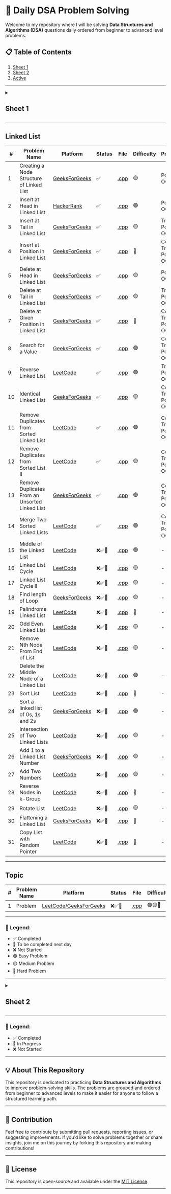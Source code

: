 # 🚀 Daily DSA Problem Solving

Welcome to my repository where I will be solving **Data Structures and Algorithms (DSA)** questions daily ordered from beginner to advanced level problems.

## 📋 Table of Contents

1. [Sheet 1](#sheet-1)
2. [Sheet 2](#sheet-2)
3. [Active](#linked-list)

---

<details id="sheet-1">
  <summary><h2>Sheet 1</h2></summary>

## 📋 Table of Contents

1. [Basic Maths](#basic-maths)
2. [Recursion](#recursion)
3. [Two Pointers](#two-pointers)
4. [Sorting](#sorting)
5. [Algorithms and Techniques](#algorithms-and-techniques)
6. [Hashing](#hashing)
7. [Binary Search](#binary-search)
8. [Arrays](#arrays)
9. [Strings](#strings)

## Basic Maths

| **#** | **Problem Name**                      | **Platform**                                                                                                                                            | **Status** | **File**                                                        | **Difficulty** | **Prerequisites**                                                                        |
| ----- | ------------------------------------- | ------------------------------------------------------------------------------------------------------------------------------------------------------- | ---------- | --------------------------------------------------------------- | -------------- | ---------------------------------------------------------------------------------------- |
| 1     | Number of factors                     | [GeeksForGeeks](https://www.geeksforgeeks.org/problems/number-of-factors1435/1?itm_source=geeksforgeeks&itm_medium=article&itm_campaign=practice_card)  | ✅         | [.cpp](./day-36/_119_numbers_of_factors.cpp)                    | 🟢             | Loops, Divisors, Square roots                                                            |
| 2     | Perfect Number                        | [LeetCode](https://leetcode.com/problems/perfect-number/)                                                                                               | ✅         | [.cpp](./day-36/_120_perfect_number.cpp)                        | 🟢             | Divisors, Sum of factors, Loops                                                          |
| 3     | Three Divisors                        | [LeetCode](https://leetcode.com/problems/three-divisors/description/)                                                                                   | ✅         | [.cpp](./day-36/_121_three_divisors.cpp)                        | 🟢             | Prime numbers, Perfect squares, Divisors                                                 |
| 4     | Four Divisors                         | [LeetCode](https://leetcode.com/problems/four-divisors/description/)                                                                                    | ✅         | [.cpp](./day-36/_122_four_divisors.cpp)                         | 🟡             | Divisors, Efficient looping techniques, Sum of numbers                                   |
| 5     | Armstrong Number                      | [GeeksForGeeks](https://www.geeksforgeeks.org/problems/armstrong-numbers2727/1)                                                                         | ✅         | [.cpp](./day-36/_123_armstrong_number.cpp)                      | 🟢             | Number manipulation, Digit extraction, Loops                                             |
| 6     | Palindrome Number                     | [LeetCode](https://leetcode.com/problems/palindrome-number/description/)                                                                                | ✅         | [.cpp](./day-37/_124_palindrome_number.cpp)                     | 🟢             | Loops, Conditionals, Integer Operations (% And /), Overflow Handling                     |
| 7     | Valid Palindrome                      | [LeetCode](https://leetcode.com/problems/valid-palindrome/description/)                                                                                 | ✅         | [.cpp](./day-37/_125_valid_palindrome.cpp)                      | 🟢             | String Manipulation, Two-Pointer Technique, Isalnum, Tolower                             |
| 8     | Prime Number                          | [GeeksForGeeks](https://www.geeksforgeeks.org/problems/prime-number2314/1?itm_source=geeksforgeeks&itm_medium=article&itm_campaign=practice_card)       | ✅         | [.cpp](./day-37/_126_prime_number.cpp)                          | 🟢             | Mathematics, Prime Number Logic, Square Root Optimization                                |
| 9     | Count Primes                          | [LeetCode](https://leetcode.com/problems/count-primes/description/)                                                                                     | ✅         | [.cpp](./day-37/_127_count_primes.cpp)                          | 🟡             | Sieve Of Eratosthenes, Boolean Arrays, Loops                                             |
| 10    | Count Digits                          | [GeeksForGeeks](https://www.geeksforgeeks.org/problems/count-digits5716/0)                                                                              | ✅         | [.cpp](./day-37/_128_count_digits.cpp)                          | 🟢             | Modulo, Digit Extraction, Loops                                                          |
| 11    | Count the Digits That Divide a Number | [LeetCode](https://leetcode.com/problems/count-the-digits-that-divide-a-number/description/)                                                            | ✅         | [.cpp](./day-37/_129_count_the_digits_that_divide_a_number.cpp) | 🟢             | Modulo, Digit Extraction, Loops                                                          |
| 12    | GCD of two number                     | [GeeksForGeeks](https://www.geeksforgeeks.org/problems/gcd-of-two-numbers3459/1?itm_source=geeksforgeeks&itm_medium=article&itm_campaign=practice_card) | ✅         | [.cpp](./day-38/_131_gcd_of_two_numbers.cpp)                    | 🟢             | Euclidean Algorithm, Basic Math (division and modulus), Iterative Loops                  |
| 13    | LCM and GCD                           | [GeeksForGeeks](https://www.geeksforgeeks.org/problems/lcm-and-gcd4516/1?itm_source=geeksforgeeks&itm_medium=article&itm_campaign=practice_card)        | ✅         | [.cpp](./day-38/_130_lcm_and_gcd.cpp)                           | 🟢             | Euclidean Algorithm, Relation Between LCM and GCD, Basic Math (multiplication, division) |
| 14    | Find Greatest Common Divisor of Array | [LeetCode](https://leetcode.com/problems/find-greatest-common-divisor-of-array/description/)                                                            | ✅         | [.cpp](./day-38/_132_find_greatest_common_divisor_of_array.cpp) | 🟢             | Array Traversal, Euclidean Algorithm, Basic Math (min, max, division, modulus)           |
| 15    | Reverse Integer                       | [LeetCode](https://leetcode.com/problems/reverse-integer/)                                                                                              | ✅         | [.cpp](./day-38/_133_reverse_integer.cpp)                       | 🟡             | Modulus for Digit Extraction, Handling Integer Overflow, Iterative Loops                 |

---

## Recursion

| **#** | **Problem Name**                   | **Platform**                                                                                                                                                                                                                  | **Status** | **File**                                                   | **Difficulty** | **Prerequisites**                                      |
| ----- | ---------------------------------- | ----------------------------------------------------------------------------------------------------------------------------------------------------------------------------------------------------------------------------- | ---------- | ---------------------------------------------------------- | -------------- | ------------------------------------------------------ |
| 1     | Print 1 To N Without Loop          | [GeeksForGeeks](https://www.geeksforgeeks.org/problems/print-1-to-n-without-using-loops-1587115620/1)                                                                                                                         | ✅         | [.cpp](./day-39/_134_print_1_to_n.cpp)                     | 🟢             | Recursion                                              |
| 2     | Print N to 1 without loop          | [GeeksForGeeks](https://www.geeksforgeeks.org/problems/print-n-to-1-without-loop/1?utm_source=youtube&utm_medium=collab_striver_ytdescription&utm_campaign=print-n-to-1-without-loop)                                         | ✅         | [.cpp](./day-39/_135_print_n_to_1.cpp)                     | 🟢             | Recursion                                              |
| 3     | Print GFG n times                  | [GeeksForGeeks](https://www.geeksforgeeks.org/problems/print-gfg-n-times/1?utm_source=youtube&utm_medium=collab_striver_ytdescription&utm_campaign=print-gfg-n-times)                                                         | ✅         | [.cpp](./day-39/_136_print_gfg_n_times.cpp)                | 🟢             | Recursion                                              |
| 4     | Sum of first n terms               | [GeeksForGeeks](https://www.geeksforgeeks.org/problems/sum-of-first-n-terms5843/1)                                                                                                                                            | ✅         | [.cpp](./day-39/_137_sum_of_first_n_terms.cpp)             | 🟢             | Recursion, Arithmetic operations (like exponentiation) |
| 5     | Factorials Less than or Equal to n | [GeeksForGeeks](https://www.geeksforgeeks.org/problems/find-all-factorial-numbers-less-than-or-equal-to-n3548/0?problemType=functional&difficulty%255B%255D=-1&page=1&query=problemTypefunctionaldifficulty%255B%255D-1page1) | ✅         | [.cpp](./day-39/_138_factorials_less_than_or_equal_to.cpp) | 🟢             | Recursion, Factorial calculations                      |
| 6     | Reverse an Array                   | [GeeksForGeeks](https://www.geeksforgeeks.org/problems/reverse-an-array/0)                                                                                                                                                    | ✅         | [.cpp](./day-39/_139_reverse_an_array.cpp)                 | 🟢             | Recursion, Arrays                                      |
| 7     | Fibonacci Number                   | [LeetCode](https://leetcode.com/problems/fibonacci-number/description/)                                                                                                                                                       | ✅         | [.cpp](./day-39/_140_fibonacci_number.cpp)                 | 🟢             | Recursion, Understanding of Fibonacci sequence         |

---

## Two Pointers

| **#** | **Problem Name**          | **Platform**                                                                     | **Status** | **File**                                            | **Difficulty** | **Prerequisites**                               |
| ----- | ------------------------- | -------------------------------------------------------------------------------- | ---------- | --------------------------------------------------- | -------------- | ----------------------------------------------- |
| 1     | Reverse String            | [LeetCode](https://leetcode.com/problems/reverse-string/description/)            | ✅         | [.cpp](./day-07/_31_reverse_string.cpp)             | 🟢             | Two Pointers, In-Place Modification             |
| 2     | Move Zeroes               | [LeetCode](https://leetcode.com/problems/move-zeroes/description/)               | ✅         | [.cpp](./day-26/_85_move_all_zeros_to_end.cpp)      | 🟢             | Two Pointers, In-Place Modification             |
| 3     | Valid Palindrome II       | [LeetCode](https://leetcode.com/problems/valid-palindrome-ii/description/)       | ✅         | [.cpp](./day-39/_141_valid_palindrome_ii.cpp)       | 🟢             | Two Pointers, In-Place Modification             |
| 4     | Container With Most Water | [LeetCode](https://leetcode.com/problems/container-with-most-water/description/) | ✅         | [.cpp](./day-40/_142_container_with_most_water.cpp) | 🟡             | Arrays, Two-pointer technique, Greedy algorithm |
| 5     | Sort Colors               | [LeetCode](https://leetcode.com/problems/sort-colors/submissions/)               | ✅         | [.cpp](./day-28/_94_sort_0_1_2.cpp)                 | 🟡             | Two Pointers, In-Place Modification             |
| 6     | Trapping Rain Water       | [LeetCode](https://leetcode.com/problems/trapping-rain-water/description/)       | ✅         | [.cpp](./day-40/_143_trapping_rain_water.cpp)       | 🔴             | Arrays, Two-pointer technique, Greedy algorithm |

---

## Sorting

| **#** | **Problem Name**         | **Platform**                                                             | **Status** | **File**                                           | **Difficulty** | **Prerequisites**                                     |
| ----- | ------------------------ | ------------------------------------------------------------------------ | ---------- | -------------------------------------------------- | -------------- | ----------------------------------------------------- |
| 1     | Bubble Sort              | [GeeksForGeeks](https://www.geeksforgeeks.org/problems/bubble-sort/1)    | ✅         | [.cpp](./day-40/_144_bubble_sort.cpp)              | 🟢             | Arrays, Loops, Sorting basics                         |
| 2     | Insertion Sort           | [GeeksForGeeks](https://www.geeksforgeeks.org/problems/insertion-sort/1) | ✅         | [.cpp](./day-40/_145_insertion_sort.cpp)           | 🟢             | Arrays, Loops, Sorting basics                         |
| 3     | Merge Sort               | [GeeksForGeeks](https://www.geeksforgeeks.org/problems/merge-sort/1)     | ✅         | [.cpp](./day-40/_146_merge_sort.cpp)               | 🟡             | Arrays, Recursion, Divide and Conquer                 |
| 4     | Quick Sort               | [GeeksForGeeks](https://www.geeksforgeeks.org/problems/quick-sort/1)     | ✅         | [.cpp](./day-40/_147_quick_sort.cpp)               | 🔴             | Arrays, Recursion, Divide and Conquer, Sorting basics |
| 5     | Recursive Bubble Sort    | [GeeksForGeeks](https://www.geeksforgeeks.org/problems/bubble-sort/1)    | ✅         | [.cpp](././day-41/_148_recursive_bubble_sort.cpp)  | 🟢             | Arrays, Recursion, Swapping                           |
| 6     | Recursive Insertion Sort | [GeeksForGeeks](https://www.geeksforgeeks.org/problems/insertion-sort/1) | ✅         | [.cpp](./day-41/_149_recursive_insertion_sort.cpp) | 🟢             | Arrays, Recursion, Insertion                          |
| 7     | Selection Sort           | [GeeksForGeeks](https://www.geeksforgeeks.org/problems/selection-sort/1) | ✅         | [.cpp](./day-41/_150_selection_sort.cpp)           | 🟢             | Arrays, Recursion, Swapping                           |

---

## Algorithms and Techniques

| **#** | **Problem Name**                    | **Platform**                                                                                                         | **Status** | **File**                                                          | **Difficulty** | **Prerequisites**                                                     |
| ----- | ----------------------------------- | -------------------------------------------------------------------------------------------------------------------- | ---------- | ----------------------------------------------------------------- | -------------- | --------------------------------------------------------------------- |
| 1     | Prefix Sum                          | [GeeksForGeeks](https://www.geeksforgeeks.org/prefix-sum-array-implementation-applications-competitive-programming/) | ✅         | [.cpp](./algorithms-and-techniques/prefix_sum_array/)             | 🟢             | Arrays, Loops, Basic Mathematics (Addition, Subtraction)              |
| 2     | Fibonacci Sequence                  | [LeetCode](https://leetcode.com/problems/generate-fibonacci-sequence/description/)                                   | ✅         | [.cpp](./algorithms-and-techniques/fibonacci_sequence/)           | 🟢             | Recursion, Dynamic Programming, Basic Mathematics (Sequences)         |
| 3     | Boyer-Moore Voting Algorithm        | [TopCoder](https://www.topcoder.com/thrive/articles/boyer-moore-majority-vote-algorithm)                             | ✅         | [.cpp](./algorithms-and-techniques/boyer_moore_voting_algorithm/) | 🟢             | Arrays, Loops, Basic Counting Logic                                   |
| 4     | Euclidean Algorithm                 | [GeeksForGeeks](https://www.geeksforgeeks.org/euclidean-algorithms-basic-and-extended/)                              | ✅         | [.cpp](./algorithms-and-techniques/euclidean_algorithm/)          | 🟡             | Basic Mathematics (Division, Remainder), Recursion                    |
| 5     | Sieve of Eratosthenes               | [CP-Algorithms](https://cp-algorithms.com/algebra/sieve-of-eratosthenes.html)                                        | ❌         | [.cpp](./Library/03_Algorithms_and_Techniques)                    | 🟡             | Arrays, Loops, Basic Mathematics (Prime Numbers)                      |
| 6     | Binomial Coefficients               | [GeeksForGeeks](https://www.geeksforgeeks.org/binomial-coefficient-dp-9/)                                            | ❌         | [.cpp](./Library/03_Algorithms_and_Techniques)                    | 🟡             | Combinatorics, Dynamic Programming, Recursion                         |
| 7     | In-place Array Modification         | [GeeksForGeeks](https://www.geeksforgeeks.org/in-place-algorithm/)                                                   | ❌         | [.cpp](./Library/03_Algorithms_and_Techniques)                    | 🔴             | Arrays, Loops, Two-pointer Technique                                  |
| 8     | Sliding Window                      | [GeeksForGeeks](https://www.geeksforgeeks.org/window-sliding-technique/)                                             | ❌         | [.cpp](./Library/03_Algorithms_and_Techniques)                    | 🔴             | Arrays, Loops, Two-pointer Technique, Hash Maps (for some variations) |
| 9     | Floyd's Tortoise and Hare Algorithm | [DEV Community](https://dev.to/alisabaj/floyd-s-tortoise-and-hare-algorithm-finding-a-cycle-in-a-linked-list-39af)   | ❌         | [.cpp](./Library/03_Algorithms_and_Techniques)                    | 🔴             | Linked Lists, Two-pointer Technique, Cyclic Detection                 |
| 10    | Longest Common Subsequence (LCS)    | [GeeksForGeeks](https://www.geeksforgeeks.org/longest-common-subsequence-dp-4/)                                      | ❌         | [.cpp](./Library/03_Algorithms_and_Techniques)                    | 🔴             | Dynamic Programming, Strings, Recursion                               |

---

## Hashing

| **#** | **Problem Name**                               | **Platform**                                                                                                                                                        | **Status** | **File**                                                                 | **Difficulty** | **Prerequisites**                                               |
| ----- | ---------------------------------------------- | ------------------------------------------------------------------------------------------------------------------------------------------------------------------- | ---------- | ------------------------------------------------------------------------ | -------------- | --------------------------------------------------------------- |
| 1     | Find unique element                            | [GeeksForGeeks](https://www.geeksforgeeks.org/problems/find-unique-element2632/0)                                                                                   | ✅         | [.cpp](./day-42/_152_find_unique_element.cpp)                            | 🟢             | Hash maps, Frequency counting, Array traversal, Modulo operator |
| 2     | Sum of Unique Elements                         | [LeetCode](http://leetcode.com/problems/sum-of-unique-elements/description/)                                                                                        | ✅         | [.cpp](./day-42/_153_sum_of_unique_elements.cpp)                         | 🟢             | Hash maps, Frequency counting, Array traversal                  |
| 3     | Find the Frequency                             | [GeeksForGeeks](https://www.geeksforgeeks.org/problems/find-the-frequency/1)                                                                                        | ✅         | [.cpp](./day-42/_154_find_the_frequency.cpp)                             | 🟢             | Hash maps, Frequency counting, Array traversal                  |
| 4     | Frequencies in a Limited Array                 | [GeeksForGeeks](https://www.geeksforgeeks.org/problems/frequency-of-array-elements-1587115620/1)                                                                    | ✅         | [.cpp](./day-42/_155_frequencies_in_a_limited_array.cpp)                 | 🟢             | Hash maps, Frequency counting, Arrays, Index manipulation       |
| 5     | Check if array contains duplicates             | [GeeksForGeeks](https://www.geeksforgeeks.org/problems/check-if-array-contains-duplicates/1?itm_source=geeksforgeeks&itm_medium=article&itm_campaign=practice_card) | ✅         | [.cpp](./day-42/_156_check_if_array_contains_duplicated.cpp)             | 🟢             | Hash sets, Array traversal, Unordered data structures           |
| 6     | Find the Duplicate Number                      | [LeetCode](https://leetcode.com/problems/find-the-duplicate-number/description/)                                                                                    | ✅         | [.cpp](./day-42/_157_find_the_duplicate_number.cpp)                      | 🟡             | Hash maps, Frequency counting, Array traversal                  |
| 7     | First Unique Character in a String             | [LeetCode](https://leetcode.com/problems/first-unique-character-in-a-string/description/)                                                                           | ✅         | [.cpp](./day-42/_158_first_unique_character_in_a_string.cpp)             | 🟢             | Hash maps, String traversal, Frequency counting                 |
| 8     | Union of Arrays with Duplicates                | [GeeksForGeeks](https://www.geeksforgeeks.org/problems/union-of-two-arrays3538/1?itm_source=geeksforgeeks&itm_medium=article&itm_campaign=practice_card)            | ✅         | [.cpp](./day-42/_159_union_of_arrays_with_duplicates.cpp)                | 🟢             | Hash maps, Hash sets, Array traversal, Set operations           |
| 9     | Intersection of Two Arrays                     | [LeetCode](https://leetcode.com/problems/intersection-of-two-arrays/description/)                                                                                   | ✅         | [.cpp](./day-42/_160_intersection_of_two_arrays.cpp)                     | 🟢             | Hash sets, Array traversal, Set operations                      |
| 10    | Two Sum - Pair with Given Sum                  | [GeeksForGeeks](https://www.geeksforgeeks.org/problems/key-pair5616/1?itm_source=geeksforgeeks&itm_medium=article&itm_campaign=practice_cardk)                      | ✅         | [.cpp](./day-43/_161_two_sum.cpp)                                        | 🟢             | Hash Maps, Arrays, Loops, Complement                            |
| 11    | Majority Element                               | [LeetCode](https://leetcode.com/problems/majority-element/description/)                                                                                             | ✅         | [.cpp](./day-43/_162_majority_element_n_by_2.cpp)                        | 🟢             | Hash Maps, Arrays, Loops, Boyer-Moore Voting Algorithm          |
| 12    | K-diff Pairs in an Array                       | [LeetCode](https://leetcode.com/problems/k-diff-pairs-in-an-array/description/)                                                                                     | ✅         | [.cpp](./day-43/_163_k_diff_pairs_in_array.cpp)                          | 🟡             | Hash Maps, Arrays, Loops                                        |
| 13    | Missing Number                                 | [LeetCode](https://leetcode.com/problems/missing-number/description/)                                                                                               | ✅         | [.cpp](./day-43/_164_missing_number.cpp)                                 | 🟢             | Hash Maps, Arrays, Loops                                        |
| 14    | First Repeating Element                        | [GeeksForGeeks](https://www.geeksforgeeks.org/problems/first-repeating-element4018/1)                                                                               | ✅         | [.cpp](./day-43/_165_first_repeating_element.cpp)                        | 🟢             | Hash Maps, Arrays, Loops                                        |
| 15    | Valid Anagram                                  | [LeetCode](https://leetcode.com/problems/valid-anagram/description/)                                                                                                | ✅         | [.cpp](./day-43/_166_valid_anagram.cpp)                                  | 🟢             | Hash Maps, Strings, Loops                                       |
| 16    | Group Anagrams                                 | [LeetCode](https://leetcode.com/problems/group-anagrams/description/)                                                                                               | ✅         | [.cpp](./day-43/_167_group_anagrams.cpp)                                 | 🟡             | Hash Maps, Strings, Sorting, Loops                              |
| 17    | Longest Substring Without Repeating Characters | [LeetCode](https://leetcode.com/problems/longest-substring-without-repeating-characters/description/)                                                               | ✅         | [.cpp](./day-43/_168_longest_substring_without_repeating_characters.cpp) | 🟡             | Hash Maps, Strings, Sliding Window Technique, Loops             |

---

## Binary Search

| **#** | **Problem Name**                                        | **Platform**                                                                                                                                                                                                                           | **Status** | **File**                                                                          | **Difficulty** | **Prerequisites**                                        |
| ----- | ------------------------------------------------------- | -------------------------------------------------------------------------------------------------------------------------------------------------------------------------------------------------------------------------------------- | ---------- | --------------------------------------------------------------------------------- | -------------- | -------------------------------------------------------- |
| 1     | Binary Search                                           | [LeetCode](https://leetcode.com/problems/binary-search/description/k)                                                                                                                                                                  | ✅         | [.cpp](./day-41/_151_binary_search.cpp)                                           | 🟢             | Recursion, Comparisons, Finding mid                      |
| 2     | Floor in a Sorted Array                                 | [GeeksForGeeks](https://www.geeksforgeeks.org/problems/floor-in-a-sorted-array-1587115620/1?track=DSASP-Searching&amp%253BbatchId=154&utm_source=youtube&utm_medium=collab_striver_ytdescription&utm_campaign=floor-in-a-sorted-array) | ✅         | [.cpp](./day-44/_169_floor_in_a_sorted_array.cpp)                                 | 🟢             | Binary Search, Array Traversal                           |
| 3     | Ceil The Floor                                          | [GeeksForGeeks](https://www.geeksforgeeks.org/problems/ceil-the-floor2802/1?utm_source=youtube&utm_medium=collab_striver_ytdescription&utm_campaign=ceil-the-floor)                                                                    | ✅         | [.cpp](./day-44/_170_ceil_the_floor.cpp)                                          | 🟢             | Binary Search, Array Traversal                           |
| 4     | Search Insert Position                                  | [LeetCode](https://leetcode.com/problems/search-insert-position/description/)                                                                                                                                                          | ✅         | [.cpp](./day-44/_171_search_insert_position.cpp)                                  | 🟢             | Binary Search, Array Traversal                           |
| 5     | Find First and Last Position of Element in Sorted Array | [LeetCode](https://leetcode.com/problems/find-first-and-last-position-of-element-in-sorted-array/description/)                                                                                                                         | ✅         | [.cpp](./day-44/_172_find_first_and_last_position_of_element_in_sorted_array.cpp) | 🟡             | Binary Search, Array Traversal                           |
| 6     | Number of occurrence                                    | [GeeksForGeeks](https://www.geeksforgeeks.org/problems/number-of-occurrence2259/1?utm_source=youtube&utm_medium=collab_striver_ytdescription&utm_campaign=number-of-occurrence)                                                        | ✅         | [.cpp](./day-44/_173_number_of_occurence.cpp)                                     | 🟢             | Binary Search, Array Traversal                           |
| 7     | Search in Rotated Sorted Array                          | [LeetCode](https://leetcode.com/problems/search-in-rotated-sorted-array/description/)                                                                                                                                                  | ✅         | [.cpp](./day-45/_174_search_in_rotated_sorted_array.cpp)                          | 🟡             | Binary Search, Rotated Sorted Array                      |
| 8     | Search in Rotated Sorted Array II                       | [LeetCode](https://leetcode.com/problems/search-in-rotated-sorted-array-ii/description/)                                                                                                                                               | ✅         | [.cpp](./day-45/_175_search_in_rotated_sorted_array_ii.cpp)                       | 🟡             | Binary Search, Rotated Sorted Array, Handling Duplicates |
| 9     | Find Minimum in Rotated Sorted Array                    | [LeetCode](https://leetcode.com/problems/find-minimum-in-rotated-sorted-array/description/)                                                                                                                                            | ✅         | [.cpp](./day-45/_176_find_min_in_rotated_sorted_array.cpp)                        | 🟡             | Binary Search, Rotated Sorted Array                      |
| 10    | Find Kth Rotation                                       | [GeeksForGeeks](https://www.geeksforgeeks.org/problems/rotation4723/1?utm_source=youtube&utm_medium=collab_striver_ytdescription&utm_campaign=rotation)                                                                                | ✅         | [.cpp](./day-45/_177_find_kth_rotation.cpp)                                       | 🟢             | Binary Search, Rotated Sorted Array                      |
| 11    | Single Element in a Sorted Array                        | [LeetCode](https://leetcode.com/problems/single-element-in-a-sorted-array/description/)                                                                                                                                                | ✅         | [.cpp](./day-46/_178_single_element_in_a_sorted_array.cpp)                        | 🟡             | Binary Search, Rotated Sorted Array                      |
| 12    | Find Peak Element                                       | [LeetCode](https://leetcode.com/problems/find-peak-element/description/)                                                                                                                                                               | ✅         | [.cpp](./day-46/_179_find_peak_element.cpp)                                       | 🟡             | Binary Search, Rotated Sorted Array                      |
| 13    | Square Root                                             | [GeeksForGeeks](https://www.geeksforgeeks.org/problems/square-root/0?utm_source=youtube&utm_medium=collab_striver_ytdescription&utm_campaign=square-root)                                                                              | ✅         | [.cpp](./day-46/_180_square_root.cpp)                                             | 🟢             | Binary Search, Integer Arithmetic                        |
| 14    | Find nth root of m                                      | [GeeksForGeeks](https://www.geeksforgeeks.org/problems/find-nth-root-of-m5843/1?utm_source=youtube&utm_medium=collab_striver_ytdescription&utm_campaign=find-nth-root-of-m)                                                            | ✅         | [.cpp](./day-46/_181_find_nth_root_of_m.cpp)                                      | 🟢             | Binary Search, Exponentiation, Integer Arithmetic        |
| 15    | Koko Eating Bananas                                     | [LeetCode](https://leetcode.com/problems/koko-eating-bananas/description/)                                                                                                                                                             | ✅         | [.cpp](./day-47/_182_koko_eating_bananas.cpp)                                     | 🟡             | Binary Search, Feasibility Check                         |
| 16    | Minimum Number of Days to Make m Bouquets               | [LeetCode](https://leetcode.com/problems/minimum-number-of-days-to-make-m-bouquets/description/)                                                                                                                                       | ✅         | [.cpp](./day-47/_183_minimum_number_of_days_to_make_m_bouquets.cpp)               | 🟡             | Binary Search, Feasibility Check, Array Traversal        |
| 17    | Find the Smallest Divisor Given a Threshold             | [LeetCode](https://leetcode.com/problems/find-the-smallest-divisor-given-a-threshold/description/)                                                                                                                                     | ✅         | [.cpp](./day-47/_184_find_the_smallest_divisor_given_a_thershold.cpp)             | 🟡             | Binary Search, Feasibility Check, Division & Summation   |
| 18    | Capacity To Ship Packages Within D Days                 | [LeetCode](https://leetcode.com/problems/capacity-to-ship-packages-within-d-days/description/)                                                                                                                                         | ✅         | [.cpp](./day-48/_186_Capacity_To_Ship_Packages_Within_D_Days.cpp)                 | 🟡             | Binary Search, Greedy Algorithms                         |
| 19    | Kth Missing Positive Number                             | [LeetCode](https://leetcode.com/problems/kth-missing-positive-number/description/)                                                                                                                                                     | ✅         | [.cpp](./day-48/_187_Kth_Missing_Positive_Number.cpp)                             | 🟢             | Binary Search                                            |
| 20    | Split Array Largest Sum                                 | [LeetCode](https://leetcode.com/problems/split-array-largest-sum/description/)                                                                                                                                                         | ✅         | [.cpp](./day-48/_188_Split_Array_Largest_Sum.cpp)                                 | 🔴             | Binary Search, Greedy Algorithms                         |
| 21    | Median of Two Sorted Arrays                             | [LeetCode](https://leetcode.com/problems/median-of-two-sorted-arrays/description/)                                                                                                                                                     | ✅         | [.cpp](./day-48/_189_Median_of_Two_Sorted_Arrays.cpp)                             | 🔴             | Binary Search, Partitioning, Median Calculation          |
| 22    | K-th element of two Arrays                              | [GeeksForGeeks](https://www.geeksforgeeks.org/problems/k-th-element-of-two-sorted-array1317/1?utm_source=youtube&utm_medium=collab_striver_ytdescription&utm_campaign=k-th-element-of-two-sorted-array)                                | ✅         | [.cpp](./day-47/_185_kth_element_of_two_arrays.cpp)                               | 🟡             | Binary Search, Partitioning, Array Merging Concepts      |
| 23    | Row with max 1s                                         | [GeeksForGeeks](https://www.geeksforgeeks.org/problems/row-with-max-1s0023/1?utm_source=youtube&utm_medium=collab_striver_ytdescription&utm_campaign=row-with-max-1s)                                                                  | ✅         | [.cpp](./day-48/_190_Row_with_max_1s.cpp)                                         | 🟡             | Binary Search, 2D Arrays                                 |
| 24    | Search a 2D Matrix                                      | [LeetCode](https://leetcode.com/problems/search-a-2d-matrix/description/)                                                                                                                                                              | ✅         | [.cpp](./day-49/_191_Search_a_2D_Matrix.cpp)                                      | 🟡             | Binary Search, Matrix Traversal, Index Mapping           |
| 25    | Search a 2D Matrix II                                   | [LeetCode](https://leetcode.com/problems/search-a-2d-matrix-ii/description/)                                                                                                                                                           | ✅         | [.cpp](./day-49/_192_Search_a_2D_Matrix_II.cpp)                                   | 🟡             | Binary Search, Matrix Traversal, 2D Search Strategy      |
| 26    | Find a Peak Element II                                  | [LeetCode](https://leetcode.com/problems/find-a-peak-element-ii/description/)                                                                                                                                                          | ✅         | [.cpp](./day-49/_193_Find_a_Peak_Element_II.cpp)                                  | 🟡             | Binary Search, Peak Finding Algorithm, Matrix Traversal  |
| 27    | Median in a row-wise sorted Matrix                      | [GeeksForGeeks](https://www.geeksforgeeks.org/problems/median-in-a-row-wise-sorted-matrix1527/1?utm_source=youtube&utm_medium=collab_striver_ytdescription&utm_campaign=median-in-a-row-wise-sorted-matrix)                            | ✅         | [.cpp](./day-49/_194_Median_in_a_row-wise_sorted_Matrix.cpp)                      | 🔴             | Binary Search, Median Concept, Matrix Traversal          |

---

## Arrays

| **#** | **Problem Name**                                     | **Platform**                                                                                           | **Status** | **File**                                                                       | **Difficulty** | **Prerequisites**                                                                      |
| ----- | ---------------------------------------------------- | ------------------------------------------------------------------------------------------------------ | ---------- | ------------------------------------------------------------------------------ | -------------- | -------------------------------------------------------------------------------------- |
| 1     | Third Maximum Number                                 | [LeetCode](https://leetcode.com/problems/third-maximum-number/)                                        | ✅         | [.cpp](./day-25/_79_third_maximum_number.cpp)                                  | 🟢             | Sorting                                                                                |
| 2     | Right Rotate an Array by K Steps                     | [LeetCode](https://leetcode.com/problems/rotate-array/)                                                | ✅         | [.cpp](./day-25/_82_right_rotate_array_by_k_steps.cpp)                         | 🟡             | Rotations                                                                              |
| 3     | Check if the Array is Sorted and Rotated             | [LeetCode](https://leetcode.com/problems/check-if-array-is-sorted-and-rotated/)                        | ✅         | [.cpp](./day-25/_80_check_if_array_is_sorted_and_rotated.cpp)                  | 🟢             | Pointers, In-place Modification                                                        |
| 4     | Remove Duplicates from Sorted Array                  | [LeetCode](https://leetcode.com/problems/remove-duplicates-from-sorted-array/)                         | ✅         | [.cpp](./day-25/_81_remove_duplicates_from_sorted_array.cpp)                   | 🟢             | Array Reversal, Modulo Operation                                                       |
| 5     | Kth Largest Element in Array                         | [LeetCode](https://leetcode.com/problems/kth-largest-element-in-an-array/description/)                 | ✅         | [.cpp](./day-25/_83_kth_largest_element_in_array.cpp)                          | 🟡             | QuickSelect Algorithm, Partitioning Recursion                                          |
| 6     | Search in Rotated Sorted Array Places                | [LeetCode](https://leetcode.com/problems/search-in-rotated-sorted-array/description/)                  | ✅         | [.cpp](./day-26/_84_search_in_rotated_sorted_array_places.cpp)                 | 🟡             | Binary Search                                                                          |
| 7     | Move All Zeros to the End                            | [LeetCode](https://leetcode.com/problems/move-zeroes/)                                                 | ✅         | [.cpp](./day-26/_85_move_all_zeros_to_end.cpp)                                 | 🟢             | Two Pointers, Swapping Elements                                                        |
| 8     | Find Minimum in Rotated Sorted Array                 | [LeetCode](https://leetcode.com/problems/find-minimum-in-rotated-sorted-array/description/)            | ✅         | [.cpp](./day-26/_86_find_minimum_in_roated_sorted_array.cpp)                   | 🟡             | Binary Search                                                                          |
| 9     | Intersection of Two Arrays                           | [LeetCode](https://leetcode.com/problems/intersection-of-two-arrays/description/)                      | ✅         | [.cpp](./day-26/_87_intersection_of_two_arrays.cpp)                            | 🟢             | Hashing, Sets                                                                          |
| 10    | Find Missing Number in an Array                      | [LeetCode](https://leetcode.com/problems/missing-number/)                                              | ✅         | [.cpp](./day-26/_88_find_missing_number_in_an_array.cpp)                       | 🟢             | Bit Manipulation, XOR Operations                                                       |
| 11    | Max Consecutive 1's                                  | [LeetCode](https://leetcode.com/problems/max-consecutive-ones/)                                        | ✅         | [.cpp](./day-27/_89_max_consecutive_ones.cpp)                                  | 🟢             | Loops (for, while)                                                                     |
| 12    | Find the Single Element Among Pairs                  | [LeetCode](https://leetcode.com/problems/single-element-in-a-sorted-array/)                            | ✅         | [.cpp](./day-27/_90_find_single_element_along_pairs.cpp)                       | 🟡             | Binary Search                                                                          |
| 13    | Number of Subarrays with Sum Equal to K              | [LeetCode](https://leetcode.com/problems/subarray-sum-equals-k/description/)                           | ✅         | [.cpp](./day-27/_91_number_of_subarrays_with_sum_k.cpp)                        | 🟡             | Prefix Sum, Hash Maps (unordered_map)                                                  |
| 14    | Maximum Sum of Distinct Subarrays With Length K      | [LeetCode](https://leetcode.com/problems/maximum-sum-of-distinct-subarrays-with-length-k/description/) | ✅         | [.cpp](./day-27/_92_maximum_sum_of_distinct_subarrays_with_length_k.cpp)       | 🟡             | Sliding Window Technique, Hash Maps (unordered_map)                                    |
| 15    | 2-Sum Problem                                        | [LeetCode](https://leetcode.com/problems/two-sum/)                                                     | ✅         | [.cpp](./day-27/_93_two_sum.cpp)                                               | 🟢             | Hash Maps (unordered_map), Basic Arithmetic (complement)                               |
| 16    | Sort 0, 1, 2                                         | [LeetCode](https://leetcode.com/problems/sort-colors/)                                                 | ✅         | [.cpp](./day-28/_94_sort_0_1_2.cpp)                                            | 🟡             | Counting, Basic Iteration                                                              |
| 17    | Majority Element II (n by 2 times)                   | [LeetCode](https://leetcode.com/problems/majority-element/)                                            | ✅         | [.cpp](./day-28/_95_majority_element.cpp)                                      | 🟢             | Hash Maps, Boyer-Moore Voting Algorithm                                                |
| 18    | Maximum Subarray (Kadane's Algorithm)                | [LeetCode](https://leetcode.com/problems/maximum-subarray/)                                            | ✅         | [.cpp](./day-28/_96_maximum_subarray_kadanes_algorithm.cpp)                    | 🟡             | Kadane's Algorithm                                                                     |
| 19    | Subarray with Sum K                                  | [LeetCode](https://leetcode.com/problems/subarray-sum-equals-k/)                                       | ✅         | [.cpp](./day-28/_97_subarrays_with_sum_equals_k.cpp)                           | 🟡             | Prefix Sum, Hash Maps, Sliding Window Technique                                        |
| 20    | Stock Buy and Sell                                   | [LeetCode](https://leetcode.com/problems/best-time-to-buy-and-sell-stock/)                             | ✅         | [.cpp](./day-28/_98_stock_buy_and_sell.cpp)                                    | 🟢             | Min/Max Element Tracking                                                               |
| 21    | Rearrange Elements by Sign                           | [LeetCode](https://leetcode.com/problems/rearrange-array-elements-by-sign/)                            | ✅         | [.cpp](./day-29/_99_rearrange_elements_by_sign.cpp)                            | 🟡             | Iteration, Conditional Statements                                                      |
| 22    | Next Permutation                                     | [LeetCode](https://leetcode.com/problems/next-permutation/)                                            | ✅         | [.cpp](./day-29/_100_next_permutation.cpp)                                     | 🟡             | Sorting, Swapping Elements, Reverse, Linear Search                                     |
| 23    | Replace Elements with Greatest Element on Right Side | [LeetCode](https://leetcode.com/problems/replace-elements-with-greatest-element-on-right-side/)        | ✅         | [.cpp](./day-29/_101_replace_elements_with_greatest_element_on_right_side.cpp) | 🟢             | Max Function, Reverse Traversal                                                        |
| 24    | Longest Consecutive Subsequence                      | [LeetCode](https://leetcode.com/problems/longest-consecutive-sequence/)                                | ✅         | [.cpp](./day-29/_102_longest_consecutive_subsequence.cpp)                      | 🟡             | Sorting, Linear Search, Sequence Detection                                             |
| 25    | Set Matrix 0's                                       | [LeetCode](https://leetcode.com/problems/set-matrix-zeroes/)                                           | ✅         | [.cpp](./day-29/_103_set_matrix_0s.cpp)                                        | 🟡             | 2D Arrays, Matrix Manipulation, Flags, Traversal                                       |
| 26    | Rotate Matrix                                        | [LeetCode](https://leetcode.com/problems/rotate-image/)                                                | ✅         | [.cpp](./day-30/_104_rotate_matrix.cpp)                                        | 🟡             | 2D Arrays, Transpose of Matrix, Swapping, Array Reversal                               |
| 27    | Spiral Traversal                                     | [LeetCode](https://leetcode.com/problems/spiral-matrix/)                                               | ✅         | [.cpp](./day-30/_105_spiral_traversal.cpp)                                     | 🟡             | Loop Control, Directional Changes                                                      |
| 28    | Pascal's Triangle                                    | [LeetCode](https://leetcode.com/problems/pascals-triangle/)                                            | ✅         | [.cpp](./day-30/_106_pascals_triangle.cpp)                                     | 🟢             | Nested Loops, Binomial coefficients                                                    |
| 29    | Majority Element II (n by 3 times)                   | [LeetCode](https://leetcode.com/problems/majority-element-ii/)                                         | ✅         | [.cpp](./day-30/_107_majority_element_II_n_by_3.cpp)                           | 🟡             | Traversal, Counting, Boyer-Moore Voting Algorithm                                      |
| 30    | 3-Sum Problem                                        | [LeetCode](https://leetcode.com/problems/3sum/)                                                        | ✅         | [.cpp](./day-31/_108_three_sum.cpp)                                            | 🟡             | Sorting, Two-pointer technique, Handling duplicates                                    |
| 31    | 4-Sum Problem                                        | [LeetCode](https://leetcode.com/problems/4sum/)                                                        | ✅         | [.cpp](./day-31/_109_four_sum.cpp)                                             | 🟡             | Sorting, Nested loops, Two-pointer technique, Handling duplicates, Overflow prevention |
| 32    | Length of Subarray with an equal number of 0 and 1   | [LeetCode](https://leetcode.com/problems/contiguous-array/description/)                                | ✅         | [.cpp](./day-31/_110_length_of_subarray_with_equal_number_of_0_and_1.cpp)      | 🟡             | Prefix sum, Hash maps, Subarray with a target sum                                      |
| 33    | XOR Queries of a Subarray                            | [LeetCode](https://leetcode.com/problems/xor-queries-of-a-subarray/description/)                       | ✅         | [.cpp](./day-32/_111_xor_queries_of_a_subarray.cpp)                            | 🟡             | XOR operation properties, Prefix XOR array, Range queries                              |
| 34    | Merge Overlapping Subintervals                       | [LeetCode](https://leetcode.com/problems/merge-intervals/description/)                                 | ✅         | [.cpp](./day-32/_112_merge_overlapping_intervals.cpp)                          | 🟡             | Sorting, Intervals                                                                     |
| 35    | Merge Sorted Array Without Extra Space               | [LeetCode](https://leetcode.com/problems/merge-sorted-array/description/)                              | ✅         | [.cpp](./day-33/_113_merge_sorted_array_without_extra_space.cpp)               | 🟢             | Pointers, In-Place Operations, Two Pointers                                            |
| 36    | Repeating Numbers                                    | [LeetCode](https://leetcode.com/problems/find-the-duplicate-number/)                                   | ✅         | [.cpp](./day-33/_114_repeating_numbers.cpp)                                    | 🟡             | In-Place Operations, Cycle Detection, Absolute Value                                   |
| 37    | Count Inversions                                     | [LeetCode](https://leetcode.com/problems/count-the-number-of-inversions/description/)                  | ✅         | [.cpp](./day-34/_115_count_inversions.cpp)                                     | 🔴             | Dynamic Programming, Modular Arithmetic                                                |
| 38    | Reverse Pairs                                        | [LeetCode](https://leetcode.com/problems/reverse-pairs/)                                               | ✅         | [.cpp](./day-34/_116_reverse_pairs.cpp)                                        | 🔴             | Merge Sort, Efficient Counting Techniques                                              |
| 39    | Maximum Product Subarray                             | [LeetCode](https://leetcode.com/problems/maximum-product-subarray/)                                    | ✅         | [.cpp](./day-35/_117_maximum_product_subarray.cpp)                             | 🟡             | Array, Prefix and Suffix Products                                                      |
| 40    | Count of Smaller Numbers After Self                  | [LeetCode](https://leetcode.com/problems/count-of-smaller-numbers-after-self/description/)             | ✅         | [.cpp](./day-35/_118_count_of_smaller_numbers_after_self.cpp)                  | 🔴             | Merge Sort, Divide and Conquer Algorithm, Array and Index Tracking                     |

---

## Strings

| **#** | **Problem Name**                         | **Platform**                                                                                                                                                                                | **Status** | **File**                                                           | **Difficulty** | **Prerequisites**                                                                     |
| ----- | ---------------------------------------- | ------------------------------------------------------------------------------------------------------------------------------------------------------------------------------------------- | ---------- | ------------------------------------------------------------------ | -------------- | ------------------------------------------------------------------------------------- |
| 1     | Remove Outermost Parentheses             | [LeetCode](https://leetcode.com/problems/remove-outermost-parentheses/)                                                                                                                     | ✅         | [.cpp](./day-50/_195_Remove_Outermost_Parentheses.cpp)             | 🟢             | Strings, Loops, Conditionals                                                          |
| 2     | Largest Odd Number in String             | [LeetCode](https://leetcode.com/problems/largest-odd-number-in-string/description/)                                                                                                         | ✅         | [.cpp](./day-50/_197_Largest_Odd_Number_in_String.cpp)             | 🟢             | Strings, Basic Number Properties                                                      |
| 3     | Longest Common Prefix                    | [LeetCode](https://leetcode.com/problems/longest-common-prefix/description/)                                                                                                                | ✅         | [.cpp](./day-51/_198_Longest_Common_Prefix.cpp)                    | 🟢             | Binary Search, Strings, Prefix, Array Iteration                                       |
| 4     | Isomorphic Strings                       | [LeetCode](https://leetcode.com/problems/isomorphic-strings/description/)                                                                                                                   | ✅         | [.cpp](./day-51/_199_Isomorphic_Strings.cpp)                       | 🟢             | Hash Map, Strings, Character Mapping, Iteration                                       |
| 5     | Rotate String                            | [LeetCode](https://leetcode.com/problems/rotate-string/description/)                                                                                                                        | ✅         | [.cpp](./day-52/_200_Rotate_String.cpp)                            | 🟢             | String manipulation, String comparison, Loops, Array indexing, Functions              |
| 6     | Valid Anagram                            | [LeetCode](https://leetcode.com/problems/valid-anagram/description/)                                                                                                                        | ✅         | [.cpp](./day-52/_201_Valid_Anagram.cpp)                            | 🟢             | String manipulation, Hash maps (unordered_map), String comparison, Character counting |
| 7     | Sort Characters By Frequency             | [LeetCode](https://leetcode.com/problems/sort-characters-by-frequency/description/)                                                                                                         | ✅         | [.cpp](./day-52/_202_Sort_Characters_By_Frequency.cpp)             | 🟡             | Hashmaps, Priority Queue                                                              |
| 8     | Maximum Nesting Depth of the Parentheses | [LeetCode](https://leetcode.com/problems/maximum-nesting-depth-of-the-parentheses/description/)                                                                                             | ✅         | [.cpp](./day-52/_203_Maximum_Nesting_Depth_of_the_Parentheses.cpp) | 🟢             | Parentheses matching, Stack-like behavior (counting depth), Iteration through strings |
| 9     | Roman to Integer                         | [LeetCode](https://leetcode.com/problems/roman-to-integer/description/)                                                                                                                     | ✅         | [.cpp](./day-53/_204_Roman_to_Integer.cpp)                         | 🟢             | Hash maps, Iteration, Conditional logic                                               |
| 10    | String to Integer (atoi)                 | [LeetCode](https://leetcode.com/problems/string-to-integer-atoi/description/)                                                                                                               | ✅         | [.cpp](./day-53/_205_String_to_Integer_a_to_i.cpp)                 | 🟡             | ASCII operations, Overflow handling, Loops                                            |
| 11    | Substrings with K Distinct               | [GeeksForGeeks](https://www.geeksforgeeks.org/problems/count-number-of-substrings4528/1?utm_source=youtube&utm_medium=collab_striver_ytdescription&utm_campaign=count-number-of-substrings) | ✅         | [.cpp](./day-53/_206_Substrings_with_K_Distinct.cpp)               | 🟡             | Sliding window, Hash maps, Two-pointer technique                                      |
| 12    | Longest Palindromic Substring            | [LeetCode](https://leetcode.com/problems/longest-palindromic-substring/description/)                                                                                                        | ✅         | [.cpp](./day-54/_207_Longest_Palindromic_Substring.cpp)            | 🟡             | Two Pointers, String Manipulation                                                     |
| 13    | Sum of Beauty of All Substrings          | [LeetCode](https://leetcode.com/problems/sum-of-beauty-of-all-substrings/description/)                                                                                                      | ✅         | [.cpp](./day-54/_208_Sum_of_Beauty_of_All_Substrings.cpp)          | 🟡             | Brute Force, Frequency Counting                                                       |
| 14    | Reverse Words in a String                | [LeetCode](https://leetcode.com/problems/reverse-words-in-a-string/description/)                                                                                                            | ✅         | [.cpp](./day-54/_209_Reverse_Words_in_a_String.cpp)                | 🟡             | String Parsing, List Manipulation                                                     |

---

</details>

---

## Linked List

| **#** | **Problem Name**                               | **Platform**                                                                                                                                                      | **Status** | **File**                                                                 | **Difficulty** | **Prerequisites**                     |
| ----- | ---------------------------------------------- | ----------------------------------------------------------------------------------------------------------------------------------------------------------------- | ---------- | ------------------------------------------------------------------------ | -------------- | ------------------------------------- |
| 1     | Creating a Node Structure of Linked List       | [GeeksForGeeks](https://www.geeksforgeeks.org/program-to-implement-singly-linked-list-in-c-using-class/)                                                          | ✅         | [.cpp](./day-55/_219_Creating_a_Node_Structure_of_Linked_List.cpp)       | 🟡             | Pointers, OOPs                        |
| 2     | Insert at Head in Linked List                  | [HackerRank](https://www.hackerrank.com/challenges/insert-a-node-at-the-head-of-a-linked-list/problem)                                                            | ✅         | [.cpp](./day-55/_220_Insert_at_Head_in_Linked_List.cpp)                  | 🟢             | Pointers, OOPs                        |
| 3     | Insert at Tail in Linked List                  | [GeeksForGeeks](https://www.geeksforgeeks.org/problems/linked-list-insertion-1587115620/1?itm_source=geeksforgeeks&itm_medium=article&itm_campaign=practice_card) | ✅         | [.cpp](./day-56/_221_Insert_at_Tail_in_Linked_List.cpp)                  | 🟡             | Traversal, Pointers, OOPs             |
| 4     | Insert at Position in Linked List              | [GeeksForGeeks](https://www.geeksforgeeks.org/insert-a-node-at-a-specific-position-in-a-linked-list/)                                                             | ✅         | [.cpp](./day-56/_222_Insert_at_Position_in_Linked_List.cpp)              | 🔴             | Counting, Traversal, Pointers, OOPs   |
| 5     | Delete at Head in Linked List                  | [GeeksForGeeks](https://www.geeksforgeeks.org/remove-first-node-of-the-linked-list/)                                                                              | ✅         | [.cpp](./day-56/_223_Delete_at_Head_in_Linked_List.cpp)                  | 🟡             | Pointers, OOPs                        |
| 6     | Delete at Tail in Linked List                  | [GeeksForGeeks](https://www.geeksforgeeks.org/remove-last-node-of-the-linked-list/)                                                                               | ✅         | [.cpp](./day-57/_224_Delete_at_Tail_in_Linked_List.cpp)                  | 🟡             | Traversal, Pointers, OOPs             |
| 7     | Delete at Given Position in Linked List        | [GeeksForGeeks](https://www.geeksforgeeks.org/delete-a-linked-list-node-at-a-given-position/)                                                                     | ✅         | [.cpp](./day-57/_225_Delete_at_Given_Position_in_Linked_List.cpp)        | 🔴             | Counting, Traversal, Pointers, OOPs   |
| 8     | Search for a Value                             | [GeeksForGeeks](https://www.geeksforgeeks.org/problems/search-in-linked-list-1664434326/0)                                                                        | ✅         | [.cpp](./day-58/_226_Search_for_a_Value.cpp)                             | 🟢             | Comparsion, Traversal, Pointers, OOPs |
| 9     | Reverse Linked List                            | [LeetCode](https://leetcode.com/problems/reverse-linked-list/description/)                                                                                        | ✅         | [.cpp](./day-58/_227_Reverse_Linked_List.cpp)                            | 🟢             | Traversal, Pointers, OOPs             |
| 10    | Identical Linked List                          | [GeeksForGeeks](https://www.geeksforgeeks.org/problems/identical-linked-lists/1?itm_source=geeksforgeeks&itm_medium=article&itm_campaign=practice_card)           | ✅         | [.cpp](./day-59/_228_Identical_Linked_List.cpp)                          | 🟡             | Comparsion, Traversal, Pointers, OOPs |
| 11    | Remove Duplicates from Sorted Linked List      | [LeetCode](https://leetcode.com/problems/remove-duplicates-from-sorted-list/description/)                                                                         | ✅         | [.cpp](./day-59/_229_Remove_Duplicates_from_Sorted_Linked_List.cpp)      | 🟢             | Comparsion, Traversal, Pointers, OOPs |
| 12    | Remove Duplicates from Sorted List II          | [LeetCode](https://leetcode.com/problems/remove-duplicates-from-sorted-list-ii/description/)                                                                      | ✅         | [.cpp](./day-60/_230_Remove_Duplicates_from_Sorted_List_II.cpp)          | 🟡             | Comparsion, Traversal, Pointers, OOPs |
| 13    | Remove Duplicates From an Unsorted Linked List | [GeeksForGeeks](https://www.geeksforgeeks.org/problems/remove-duplicates-from-an-unsorted-linked-list/1)                                                          | ✅         | [.cpp](./day-60/_231_Remove_Duplicates_From_an_Unsorted_Linked_List.cpp) | 🟢             | Comparsion, Traversal, Pointers, OOPs |
| 14    | Merge Two Sorted Linked Lists                  | [LeetCode](https://leetcode.com/problems/merge-two-sorted-lists/description/)                                                                                     | ✅         | [.cpp](./day-60/_232_Merge_Two_Sorted_Linked_Lists.cpp)                  | 🟢             | Comparsion, Traversal, Pointers, OOPs |
| 15    | Middle of the Linked List                      | [LeetCode](https://leetcode.com/problems/middle-of-the-linked-list/description/)                                                                                  | ❌✅🔄     | [.cpp](./day-15.cpp)                                                     | 🟢             | -                                     |
| 16    | Linked List Cycle                              | [LeetCode](https://leetcode.com/problems/linked-list-cycle/description/)                                                                                          | ❌✅🔄     | [.cpp](./day-16.cpp)                                                     | 🟡             | -                                     |
| 17    | Linked List Cycle II                           | [LeetCode](https://leetcode.com/problems/linked-list-cycle-ii/description/)                                                                                       | ❌✅🔄     | [.cpp](./day-17.cpp)                                                     | 🟡             | -                                     |
| 18    | Find length of Loop                            | [GeeksForGeeks](https://www.geeksforgeeks.org/problems/find-length-of-loop/1)                                                                                     | ❌✅🔄     | [.cpp](./day-18.cpp)                                                     | 🟡             | -                                     |
| 19    | Palindrome Linked List                         | [LeetCode](https://leetcode.com/problems/palindrome-linked-list/description/)                                                                                     | ❌✅🔄     | [.cpp](./day-19.cpp)                                                     | 🔴             | -                                     |
| 20    | Odd Even Linked List                           | [LeetCode](https://leetcode.com/problems/odd-even-linked-list/description/)                                                                                       | ❌✅🔄     | [.cpp](./day-20.cpp)                                                     | 🟡             | -                                     |
| 21    | Remove Nth Node From End of List               | [LeetCode](https://leetcode.com/problems/remove-nth-node-from-end-of-list/description/)                                                                           | ❌✅🔄     | [.cpp](./day-21.cpp)                                                     | 🟡             | -                                     |
| 22    | Delete the Middle Node of a Linked List        | [LeetCode](https://leetcode.com/problems/delete-the-middle-node-of-a-linked-list/description/)                                                                    | ❌✅🔄     | [.cpp](./day-22.cpp)                                                     | 🟢             | -                                     |
| 23    | Sort List                                      | [LeetCode](https://leetcode.com/problems/sort-list/description/)                                                                                                  | ❌✅🔄     | [.cpp](./day-23.cpp)                                                     | 🔴             | -                                     |
| 24    | Sort a linked list of 0s, 1s and 2s            | [GeeksForGeeks](https://www.geeksforgeeks.org/problems/given-a-linked-list-of-0s-1s-and-2s-sort-it/1)                                                             | ❌✅🔄     | [.cpp](./day-24.cpp)                                                     | 🟢             | -                                     |
| 25    | Intersection of Two Linked Lists               | [LeetCode](https://leetcode.com/problems/intersection-of-two-linked-lists/description/)                                                                           | ❌✅🔄     | [.cpp](./day-25.cpp)                                                     | 🟡             | -                                     |
| 26    | Add 1 to a Linked List Number                  | [GeeksForGeeks](https://www.geeksforgeeks.org/problems/add-1-to-a-number-represented-as-linked-list/1)                                                            | ❌✅🔄     | [.cpp](./day-26.cpp)                                                     | 🟡             | -                                     |
| 27    | Add Two Numbers                                | [LeetCode](https://leetcode.com/problems/add-two-numbers/description/)                                                                                            | ❌✅🔄     | [.cpp](./day-27.cpp)                                                     | 🟡             | -                                     |
| 28    | Reverse Nodes in k-Group                       | [LeetCode](https://leetcode.com/problems/reverse-nodes-in-k-group/description/)                                                                                   | ❌✅🔄     | [.cpp](./day-28.cpp)                                                     | 🔴             | -                                     |
| 29    | Rotate List                                    | [LeetCode](https://leetcode.com/problems/rotate-list/description/)                                                                                                | ❌✅🔄     | [.cpp](./day-29.cpp)                                                     | 🟡             | -                                     |
| 30    | Flattening a Linked List                       | [GeeksForGeeks](https://www.geeksforgeeks.org/problems/flattening-a-linked-list/1)                                                                                | ❌✅🔄     | [.cpp](./day-30.cpp)                                                     | 🔴             | -                                     |
| 31    | Copy List with Random Pointer                  | [LeetCode](https://leetcode.com/problems/copy-list-with-random-pointer/description/)                                                                              | ❌✅🔄     | [.cpp](./day-31.cpp)                                                     | 🔴             | -                                     |

---

## Topic

| **#** | **Problem Name** | **Platform**                       | **Status** | **File**       | **Difficulty** | **Prerequisites** |
| ----- | ---------------- | ---------------------------------- | ---------- | -------------- | -------------- | ----------------- |
| 1     | Problem          | [LeetCode/GeeksForGeeks](web_link) | ❌✅🔄     | [.cpp](./day-) | 🟢🟡🔴         | -                 |

---

### 📌 Legend:

-   ✅ Completed
-   🔄 To be completed next day
-   ❌ Not Started
-   🟢 Easy Problem
-   🟡 Medium Problem
-   🔴 Hard Problem

---

<details id="sheet-2">
  <summary><h2>Sheet 2</h2></summary>

## Previous Sheet From Day 01 to Day 24

### 📋 Table of Contents

1. [Numbers and Arithmetic](#numbers-and-arithmetic)
2. [Loops and Patterns](#loops-and-patterns)
3. [Beginner-Level Questions](#beginner-level-questions)
4. [Intermediate-Level Questions](#intermediate-level-questions)

---

## Numbers and Arithmetic

| **#** | **Problem Name**                                                 | **Status** | **File**                                                     |
| ----- | ---------------------------------------------------------------- | ---------- | ------------------------------------------------------------ |
| 1     | Check if a number is odd or even                                 | ✅         | [Link](./day-01/_01_odd_even.cpp)                            |
| 2     | Determine if a number is prime                                   | ✅         | [Link](./day-01/_02_prime_number.cpp)                        |
| 3     | Find the factorial of a number                                   | ✅         | [Link](./day-01/_03_factorial.cpp)                           |
| 4     | Print the Fibonacci sequence up to N terms                       | ✅         | [Link](./day-01/_04_fibonacci_sequence.cpp)                  |
| 5     | Find the sum of digits of a number                               | ✅         | [Link](./day-01/_05_sum_of_digits.cpp)                       |
| 6     | Reverse the digits of a number                                   | ✅         | [Link](./day-01/_06_reverse_digits.cpp)                      |
| 7     | Check if a number is a palindrome                                | ✅         | [Link](./day-01/_07_palindrome_number.cpp)                   |
| 8     | Determine if a number is an Armstrong number                     | ✅         | [Link](./day-01/_08_armstrong_number.cpp)                    |
| 9     | Find the GCD and LCM of two numbers                              | ✅         | [Link](./day-01/_09_find_HCF_and_LCM.cpp)                    |
| 10    | Swap two numbers without using a temporary variable              | ✅         | [Link](./day-01/_10_swap_numbers.cpp)                        |
| 11    | Check if a number is positive, negative, or zero                 | ✅         | [Link](./day-01/_11_check_pos_neg_zero.cpp)                  |
| 12    | Find the largest of three numbers                                | ✅         | [Link](./day-01/_12_largest_of_three.cpp)                    |
| 13    | Print the multiplication table of a number                       | ✅         | [Link](./day-01/_13_multiplication_table.cpp)                |
| 14    | Calculate the power of a number without using built-in functions | ✅         | [Link](./day-01/_14_power_of_number.cpp)                     |
| 15    | Check if a number is a perfect square                            | ✅         | [Link](./day-02/_15_check_if_no_is_perfect_square.cpp)       |
| 16    | Find the square root of a number without built-in functions      | ✅         | [Link](./day-02/_16_find_sqrt.cpp)                           |
| 17    | Count the number of digits in a number                           | ✅         | [Link](./day-02/_17_digits_in_a_number.cpp)                  |
| 18    | Check if a number is a perfect number                            | ✅         | [Link](./day-02/_18_check_perfect_number.cpp)                |
| 19    | Convert a decimal number to binary, octal, and hexadecimal       | ✅         | [Link](./day-02/_19_decimal_to_binary_octal_hexadecimal.cpp) |
| 20    | Convert a binary number to decimal                               | ✅         | [Link](./day-02/_20_binary_to_decimal.cpp)                   |

---

## Loops and Patterns

| **#** | **Problem Name**                                | **Status** | **File**                                                     |
| ----- | ----------------------------------------------- | ---------- | ------------------------------------------------------------ |
| 21    | Print the sum of the first N natural numbers    | ✅         | [Link](./day-02/_21_sum_of_first_n_natural_numbers.cpp)      |
| 22    | Print the sum of the first N even numbers       | ✅         | [Link](./day-02/_22_sum_of_first_n_even_natural_numbers.cpp) |
| 23    | Print the sum of the first N odd numbers        | ✅         | [Link](./day-02/_23_sum_of_first_n_odd_natural_numbers.cpp)  |
| 24    | Generate Pascal’s triangle                      | ✅         | [Link](./day-02/_24_pascals_triangle.cpp)                    |
| 25    | Print the first N prime numbers                 | ✅         | [Link](./day-02/_25_first_n_prime_numbers.cpp)               |
| 26    | Print the sum of a geometric progression series | ✅         | [Link](./day-02/_26_sum_of_geometric_progression_series.cpp) |
| 27    | Print the sum of a harmonic series              | ✅         | [Link](./day-02/_27_sum_of_harmonic_series.cpp)              |
| 28    | Find the Nth term of an arithmetic progression  | ✅         | [Link](./day-02/_28_sum_of_arithmetic_progression.cpp)       |

---

## Beginner-Level Questions

### Arrays

| **#** | **Problem Name**                                                   | **Status** | **File**                                                                              |
| ----- | ------------------------------------------------------------------ | ---------- | ------------------------------------------------------------------------------------- |
| 1     | Find the Largest Element in an Array                               | ✅         | [Link](./day-03/_01_find_the_largest_element_in_an_array.cpp)                         |
| 2     | Find the Smallest Element in an Array                              | ✅         | [Link](./day-03/_02_find_the_smallest_element_in_an_array.cpp)                        |
| 3     | Find the Missing Number in an Array (0 to n)                       | ✅         | [Link](./day-03/_03_find_the_missing_number_in_an_array_of_0_to_n.cpp)                |
| 4     | Find the Missing Number in an Array (1 to n)                       | ✅         | [Link](./day-03/_04_find_the_missing_number_in_an_array_of_1_to_n.cpp)                |
| 5     | Rotate an Array by K Positions Left                                | ✅         | [Link](./day-03/_05_rotate_an_array_by_k_positions_left.cpp)                          |
| 6     | Rotate an Array by K Positions Right                               | ✅         | [Link](./day-03/_06_rotate_an_array_by_k_positions_right.cpp)                         |
| 7     | Move All Zeroes to the End of an Array                             | ✅         | [Link](./day-03/_07_move_all_zeroes_to_the_end_of_an_array.cpp)                       |
| 8     | Rearrange Positive and Negative Numbers in an Array                | ✅         | [Link](./day-03/_08_rearrange_positive_and_negative_numbers_in_an_array.cpp)          |
| 9     | Find the First Repeating Element in an Array                       | ✅         | [Link](./day-03/_09_find_the_first_repeating_element_in_an_array.cpp)                 |
| 10    | Find Duplicates in Array using Floyd's Tortoise and Hare Algorithm | ✅         | [Link](./day-03/_10_find_duplicates_in_array_using_floyds_tortoise_and_hare_algo.cpp) |
| 11    | Find the First Non-Repeating Element in an Array                   | ✅         | [Link](./day-03/_11_find_the_first_non_repeating_element_in_an_array.cpp)             |
| 12    | Single Number                                                      | ✅         | [Link](./day-03/_12_single_number.cpp)                                                |
| 13    | Count Frequency in Range                                           | ✅         | [Link](./day-04/_13_count_freq_in_range.cpp)                                          |
| 14    | Count the Frequencies of Array Elements in O(1) Extra Space        | ✅         | [Link](./day-04/_14_count_the_frequencies_of_array_elements_in_O1_extra_space.cpp)    |
| 15    | Count Element with Maximum Frequency                               | ✅         | [Link](./day-04/_15_count_element_with_max_frequency.cpp)                             |
| 16    | Rearrange Array Elements Alternately (Max-Min)                     | ✅         | [Link](./day-04/_16_rearrange_array_elements_alternately_max_min.cpp)                 |
| 17    | Second Largest Element in Array                                    | ✅         | [Link](./day-04/_17_second_largest_element_in_array.cpp)                              |
| 18    | Find Kth Largest Element                                           | ✅         | [Link](./day-04/_18_find_kth_largest_element.cpp)                                     |
| 19    | Find Kth Smallest and Largest Element                              | ✅         | [Link](./day-04/_19_find_kth_smallest_and_largest_element.cpp)                        |
| 20    | Two Sum to Return Indices                                          | ✅         | [Link](./day-05/_20_two_sum_to_return_indices.cpp)                                    |
| 21    | Two Sum to Return Values                                           | ✅         | [Link](./day-05/_21_two_sum_to_return_values.cpp)                                     |
| 22    | Second Largest Element in Array                                    | ✅         | [Link](./day-05/_22_second_largest_element_in_array.cpp)                              |
| 23    | Maximum Differences Between Increasing Elements                    | ✅         | [Link](./day-05/_23_maximun_differences_between_increasing_elements.cpp)              |
| 24    | Sorted and Rotated                                                 | ✅         | [Link](./day-05/_24_sorted_and_rotated.cpp)                                           |
| 25    | Equilibrium Index of Array                                         | ✅         | [Link](./day-05/_25_equilibrium_index_of_array.cpp)                                   |
| 26    | Reverse Array                                                      | ✅         | [Link](./day-06/_26_reverse_array.cpp)                                                |
| 27    | Intersection and Union of Unsorted Arrays                          | ✅         | [Link](./day-06/_27_intersection_and_union_of_unsorted_array.cpp)                     |
| 28    | Intersection and Union of Sorted Arrays                            | ✅         | [Link](./day-06/_28_intersection_and_union_of_sorted_array.cpp)                       |

### Strings

| **#** | **Problem Name**                               | **Status** | **File**                                                                |
| ----- | ---------------------------------------------- | ---------- | ----------------------------------------------------------------------- |
| 29    | Valid Anagrams                                 | ✅         | [Link](./day-07/_29_valid_anagrams.cpp)                                 |
| 30    | Check Palindrome                               | ✅         | [Link](./day-07/_30_check_palindrome.cpp)                               |
| 31    | Reverse String                                 | ✅         | [Link](./day-07/_31_reverse_string.cpp)                                 |
| 32    | Check if String Contains Only Digits           | ✅         | [Link](./day-07/_32_check_if_string_contains_only_digits.cpp)           |
| 33    | Convert String to Integer (Implementing Atoi)  | ✅         | [Link](./day-07/_33_convert_string_to_integer_implementing_a_to_i.cpp)  |
| 34    | Longest Substring Without Repeating Characters | ✅         | [Link](./day-07/_34_longest_substring_without_repeating_characters.cpp) |
| 35    | Find All Permutations of a String              | ✅         | [Link](./day-07/_35_find_all_permutations_of_a_string.cpp)              |
| 36    | Count Frequency of Characters in String        | ✅         | [Link](./day-07/_36_count_frequency_of_characters_in_string.cpp)        |
| 37    | Largest Common Prefix in Array of Strings      | ✅         | [Link](./day-07/_37_largest_common_prefix_in_array_of_strings.cpp)      |
| 38    | Find ASCII Values of String                    | ✅         | [Link](./day-07/_38_find_ascii_values_of_string.cpp)                    |

### Linked Lists

| **#** | **Problem Name**                                  | **Status** | **File**                                                        |
| ----- | ------------------------------------------------- | ---------- | --------------------------------------------------------------- |
| 39    | Reverse a Linked List                             | ✅         | [Link](./day-08/_39_reverse_a_linked_list.cpp)                  |
| 40    | Detect Cycle in Linked List                       | ✅         | [Link](./day-08/_40_detect_cycle_in_linked_list.cpp)            |
| 41    | Merge Two Sorted Linked Lists                     | ✅         | [Link](./day-09/_41_merge_two_sorted_linked_list.cpp)           |
| 42    | Remove Duplicates in Linked List                  | ✅         | [Link](./day-09/_42_remove_duplicates_in_linked_list.cpp)       |
| 43    | Find the length of a linked list                  | ✅         | [Link](./day-10/_43_find_the_length_of_linked_list.cpp)         |
| 44    | Remove the nth node from the end of a linked list | ✅         | [Link](./day-10/_44_remove_nth_node_from_linked_list.cpp)       |
| 45    | Find the middle element of a linked list          | ✅         | [Link](./day-10/_45_find_the_middle_element_of_linked_list.cpp) |

### Stacks and Queues

| **#** | **Problem Name**                                   | **Status** | **File**                                                  |
| ----- | -------------------------------------------------- | ---------- | --------------------------------------------------------- |
| 46    | Implement a stack using arrays                     | ✅         | [Link](./day-11/_46_stack_using_arrays.cpp)               |
| 47    | Implement a stack using linked lists               | ✅         | [Link](./day-11/_47_stack_using_linked_list.cpp)          |
| 48    | Implement a queue using arrays                     | ✅         | [Link](./day-11/_48_queue_using_arrays.cpp)               |
| 49    | Implement a queue using linked lists               | ✅         | [Link](./day-11/_49_queue_using_linked_list.cpp)          |
| 50    | Implement a stack that supports `getMin()` in O(1) | ✅         | [Link](./day-11/_50_stack_that_supports_getMin_in_O1.cpp) |
| 51    | Evaluate a postfix expression                      | ✅         | [Link](./day-12/_51_evaluate_postfix_expression.cpp)      |
| 52    | Check for balanced parentheses in an expression    | ✅         | [Link](./day-12/_52_valid_parentheses.cpp)                |

---

## Intermediate-Level Questions

### Arrays

| **#** | **Problem Name**                                               | **Status** | **File**                                                                   |
| ----- | -------------------------------------------------------------- | ---------- | -------------------------------------------------------------------------- |
| 53    | Kadane's Algorithm (Maximum subarray sum).                     | ✅         | [Link](./day-13/_53_kadanes_algorithm_maximum_sub_array_sum.cpp)           |
| 54    | Trapping Rain Water                                            | ✅         | [Link](./day-13/_54_trapping_rain_water.cpp)                               |
| 55    | Find the longest consecutive subsequence.                      | ✅         | [Link](./day-13/_55_longest_consecutive_subsequence.cpp)                   |
| 56    | Best time to buy and sell stock.                               | ✅         | [Link](./day-13/_56_best_time_to_buy_and_sell_stock.cpp)                   |
| 57    | Merge two sorted arrays without extra space.                   | ✅         | [Link](./day-14/_57_merge_two_sorted_arrays.cpp)                           |
| 58    | Three sum problem.                                             | ✅         | [Link](./day-14/_58_three_sum.cpp)                                         |
| 59    | Find the maximum product subarray.                             | ✅         | [Link](./day-14/_59_maximum_product_of_subarray.cpp)                       |
| 60    | Check if you can reach the end of the array.                   | ✅         | [Link](./day-15/_60_can_we_reach_end_of_array.cpp)                         |
| 61    | Find the minimum number of jumps to reach the end of an array. | ✅         | [Link](./day-15/_61_minimum_jumps_required_to_reach_end_of_array.cpp)      |
| 62    | Find subarray with a given sum.                                | ✅         | [Link](./day-15/_62_subarray_sum_equals_k.cpp)                             |
| 63    | Smallest subarray with a sum greater than a given value.       | ✅         | [Link](./day-16/_63_minimum_size_subarray_sum.cpp)                         |
| 64    | Find the first missing positive integer.                       | ✅         | [Link](./day-16/_64_first_missing_positive.cpp)                            |
| 65    | Find common elements in three sorted arrays.                   | ✅         | [Link](./day-17/_65_find_common_elements_between_two_arrays.cpp)           |
| 66    | Rearrange array to form the largest number.                    | ✅         | [Link](./day-17/_66_find%20the%20largest_number_by_rearranging_arrays.cpp) |
| 67    | Find the maximum circular subarray sum.                        | ✅         | [Link](./day-17/_67_maximum_sum_in_a_circular_subarray.cpp)                |
| 68    | Merge overlapping intervals.                                   | ✅         | [Link](./day-17/_68_merge_overlapping_intervals.cpp)                       |

### Strings

| **#** | **Problem Name**                                         | **Status** | **File**                                                                            |
| ----- | -------------------------------------------------------- | ---------- | ----------------------------------------------------------------------------------- |
| 69    | Rabin-Karp algorithm.                                    | ✅         | [Link](./day-18/_69_repeated_string_match_rabin_karp_or_rolling_hash_algorithm.cpp) |
| 70    | Longest Happy Prefix-KMP algorithm for pattern matching. | ✅         | [Link](./day-18/_70_longest_happy_prefix_kmp_algorithm.cpp)                         |
| 71    | Longest palindromic substring.                           | ✅         | [Link](./day-19/_71_longest_palindromic_substring.cpp)                              |
| 72    | Find the minimum window substring.                       | ✅         | [Link](./day-20/_72_minimum_window_substring.cpp)                                   |

---

</details>

---

### 📌 Legend:

-   ✅ Completed
-   🔄 In Progress
-   ❌ Not Started

---

## 💡 About This Repository

This repository is dedicated to practicing **Data Structures and Algorithms** to improve problem-solving skills. The problems are grouped and ordered from beginner to advanced levels to make it easier for anyone to follow a structured learning path.

---

## 📝 Contribution

Feel free to contribute by submitting pull requests, reporting issues, or suggesting improvements. If you'd like to solve problems together or share insights, join me on this journey by forking this repository and making contributions!

---

## 🔖 License

This repository is open-source and available under the [MIT License](LICENSE).

---
